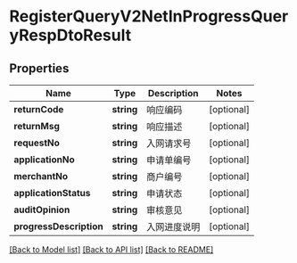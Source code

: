 # RegisterQueryV2NetInProgressQueryRespDtoResult

## Properties
Name | Type | Description | Notes
------------ | ------------- | ------------- | -------------
**returnCode** | **string** | 响应编码 | [optional] 
**returnMsg** | **string** | 响应描述 | [optional] 
**requestNo** | **string** | 入网请求号 | [optional] 
**applicationNo** | **string** | 申请单编号 | [optional] 
**merchantNo** | **string** | 商户编号 | [optional] 
**applicationStatus** | **string** | 申请状态 | [optional] 
**auditOpinion** | **string** | 审核意见 | [optional] 
**progressDescription** | **string** | 入网进度说明 | [optional] 

[[Back to Model list]](../README.md#documentation-for-models) [[Back to API list]](../README.md#documentation-for-api-endpoints) [[Back to README]](../README.md)


